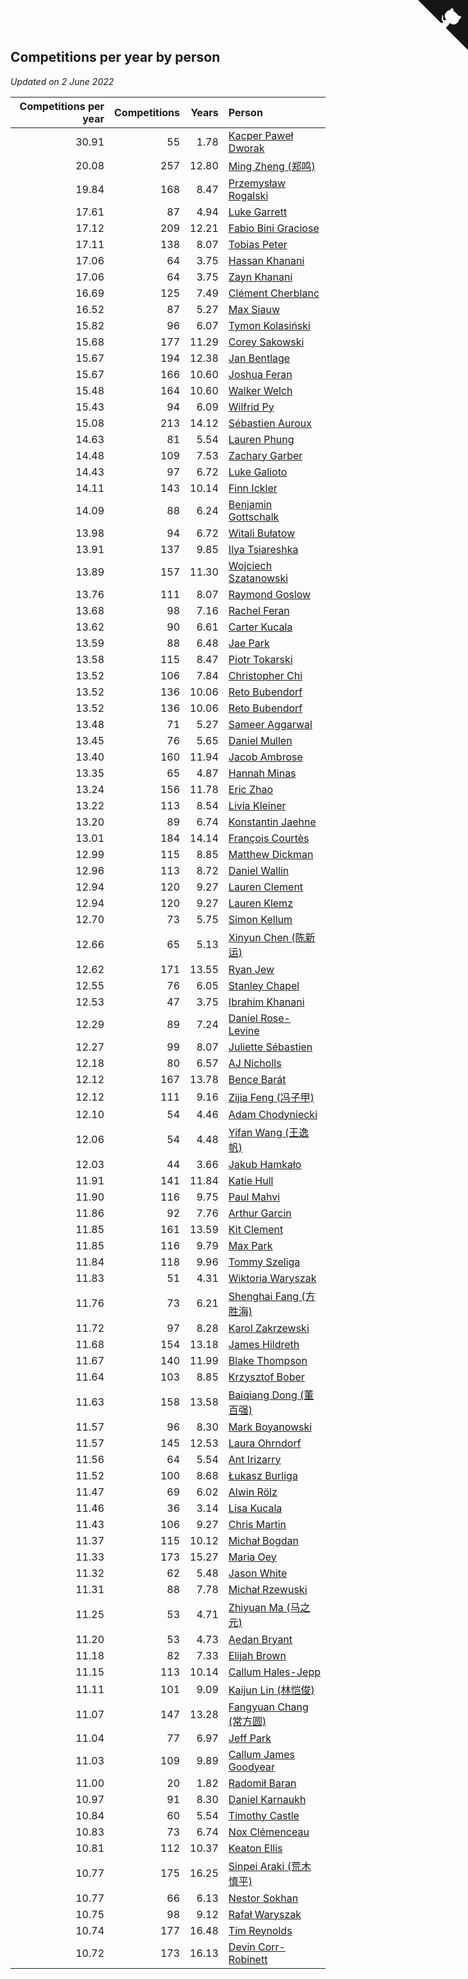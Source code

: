 ## Competitions per year by person

*Updated on  2 June 2022*

| Competitions per year | Competitions | Years | Person |
| ---: | ---: | ---: | :--- |
| 30.91 | 55 | 1.78 | [Kacper Paweł Dworak](https://www.worldcubeassociation.org/persons/2020DWOR01) |
| 20.08 | 257 | 12.80 | [Ming Zheng (郑鸣)](https://www.worldcubeassociation.org/persons/2009ZHEN11) |
| 19.84 | 168 | 8.47 | [Przemysław Rogalski](https://www.worldcubeassociation.org/persons/2013ROGA02) |
| 17.61 | 87 | 4.94 | [Luke Garrett](https://www.worldcubeassociation.org/persons/2017GARR05) |
| 17.12 | 209 | 12.21 | [Fabio Bini Graciose](https://www.worldcubeassociation.org/persons/2010GRAC02) |
| 17.11 | 138 | 8.07 | [Tobias Peter](https://www.worldcubeassociation.org/persons/2014PETE03) |
| 17.06 | 64 | 3.75 | [Hassan Khanani](https://www.worldcubeassociation.org/persons/2018KHAN26) |
| 17.06 | 64 | 3.75 | [Zayn Khanani](https://www.worldcubeassociation.org/persons/2018KHAN28) |
| 16.69 | 125 | 7.49 | [Clément Cherblanc](https://www.worldcubeassociation.org/persons/2014CHER05) |
| 16.52 | 87 | 5.27 | [Max Siauw](https://www.worldcubeassociation.org/persons/2017SIAU02) |
| 15.82 | 96 | 6.07 | [Tymon Kolasiński](https://www.worldcubeassociation.org/persons/2016KOLA02) |
| 15.68 | 177 | 11.29 | [Corey Sakowski](https://www.worldcubeassociation.org/persons/2011SAKO01) |
| 15.67 | 194 | 12.38 | [Jan Bentlage](https://www.worldcubeassociation.org/persons/2010BENT01) |
| 15.67 | 166 | 10.60 | [Joshua Feran](https://www.worldcubeassociation.org/persons/2011FERA01) |
| 15.48 | 164 | 10.60 | [Walker Welch](https://www.worldcubeassociation.org/persons/2011WELC01) |
| 15.43 | 94 | 6.09 | [Wilfrid Py](https://www.worldcubeassociation.org/persons/2016PYWI01) |
| 15.08 | 213 | 14.12 | [Sébastien Auroux](https://www.worldcubeassociation.org/persons/2008AURO01) |
| 14.63 | 81 | 5.54 | [Lauren Phung](https://www.worldcubeassociation.org/persons/2016PHUN02) |
| 14.48 | 109 | 7.53 | [Zachary Garber](https://www.worldcubeassociation.org/persons/2014GARB01) |
| 14.43 | 97 | 6.72 | [Luke Galioto](https://www.worldcubeassociation.org/persons/2015GALI02) |
| 14.11 | 143 | 10.14 | [Finn Ickler](https://www.worldcubeassociation.org/persons/2012ICKL01) |
| 14.09 | 88 | 6.24 | [Benjamin Gottschalk](https://www.worldcubeassociation.org/persons/2016GOTT01) |
| 13.98 | 94 | 6.72 | [Witali Bułatow](https://www.worldcubeassociation.org/persons/2015BUAT01) |
| 13.91 | 137 | 9.85 | [Ilya Tsiareshka](https://www.worldcubeassociation.org/persons/2012TERE01) |
| 13.89 | 157 | 11.30 | [Wojciech Szatanowski](https://www.worldcubeassociation.org/persons/2011SZAT01) |
| 13.76 | 111 | 8.07 | [Raymond Goslow](https://www.worldcubeassociation.org/persons/2014GOSL01) |
| 13.68 | 98 | 7.16 | [Rachel Feran](https://www.worldcubeassociation.org/persons/2015FERA01) |
| 13.62 | 90 | 6.61 | [Carter Kucala](https://www.worldcubeassociation.org/persons/2015KUCA01) |
| 13.59 | 88 | 6.48 | [Jae Park](https://www.worldcubeassociation.org/persons/2015PARK24) |
| 13.58 | 115 | 8.47 | [Piotr Tokarski](https://www.worldcubeassociation.org/persons/2013TOKA01) |
| 13.52 | 106 | 7.84 | [Christopher Chi](https://www.worldcubeassociation.org/persons/2014CHIC01) |
| 13.52 | 136 | 10.06 | [Reto Bubendorf](https://www.worldcubeassociation.org/persons/2012BUBE01) |
| 13.52 | 136 | 10.06 | [Reto Bubendorf](https://www.worldcubeassociation.org/persons/2012BUBE01) |
| 13.48 | 71 | 5.27 | [Sameer Aggarwal](https://www.worldcubeassociation.org/persons/2017AGGA01) |
| 13.45 | 76 | 5.65 | [Daniel Mullen](https://www.worldcubeassociation.org/persons/2016MULL04) |
| 13.40 | 160 | 11.94 | [Jacob Ambrose](https://www.worldcubeassociation.org/persons/2010AMBR01) |
| 13.35 | 65 | 4.87 | [Hannah Minas](https://www.worldcubeassociation.org/persons/2017MINA04) |
| 13.24 | 156 | 11.78 | [Eric Zhao](https://www.worldcubeassociation.org/persons/2010ZHAO19) |
| 13.22 | 113 | 8.54 | [Livia Kleiner](https://www.worldcubeassociation.org/persons/2013KLEI03) |
| 13.20 | 89 | 6.74 | [Konstantin Jaehne](https://www.worldcubeassociation.org/persons/2015JAEH01) |
| 13.01 | 184 | 14.14 | [François Courtès](https://www.worldcubeassociation.org/persons/2008COUR01) |
| 12.99 | 115 | 8.85 | [Matthew Dickman](https://www.worldcubeassociation.org/persons/2013DICK01) |
| 12.96 | 113 | 8.72 | [Daniel Wallin](https://www.worldcubeassociation.org/persons/2013WALL03) |
| 12.94 | 120 | 9.27 | [Lauren Clement](https://www.worldcubeassociation.org/persons/2013KLEM01) |
| 12.94 | 120 | 9.27 | [Lauren Klemz](https://www.worldcubeassociation.org/persons/2013KLEM01) |
| 12.70 | 73 | 5.75 | [Simon Kellum](https://www.worldcubeassociation.org/persons/2016KELL12) |
| 12.66 | 65 | 5.13 | [Xinyun Chen (陈新运)](https://www.worldcubeassociation.org/persons/2017CHEN36) |
| 12.62 | 171 | 13.55 | [Ryan Jew](https://www.worldcubeassociation.org/persons/2008JEWR01) |
| 12.55 | 76 | 6.05 | [Stanley Chapel](https://www.worldcubeassociation.org/persons/2016CHAP04) |
| 12.53 | 47 | 3.75 | [Ibrahim Khanani](https://www.worldcubeassociation.org/persons/2018KHAN27) |
| 12.29 | 89 | 7.24 | [Daniel Rose-Levine](https://www.worldcubeassociation.org/persons/2015ROSE01) |
| 12.27 | 99 | 8.07 | [Juliette Sébastien](https://www.worldcubeassociation.org/persons/2014SEBA01) |
| 12.18 | 80 | 6.57 | [AJ Nicholls](https://www.worldcubeassociation.org/persons/2015NICH04) |
| 12.12 | 167 | 13.78 | [Bence Barát](https://www.worldcubeassociation.org/persons/2008BARA01) |
| 12.12 | 111 | 9.16 | [Zijia Feng (冯子甲)](https://www.worldcubeassociation.org/persons/2013FENG02) |
| 12.10 | 54 | 4.46 | [Adam Chodyniecki](https://www.worldcubeassociation.org/persons/2017CHOD02) |
| 12.06 | 54 | 4.48 | [Yifan Wang (王逸帆)](https://www.worldcubeassociation.org/persons/2017WANY29) |
| 12.03 | 44 | 3.66 | [Jakub Hamkało](https://www.worldcubeassociation.org/persons/2018HAMK01) |
| 11.91 | 141 | 11.84 | [Katie Hull](https://www.worldcubeassociation.org/persons/2010HULL01) |
| 11.90 | 116 | 9.75 | [Paul Mahvi](https://www.worldcubeassociation.org/persons/2012MAHV01) |
| 11.86 | 92 | 7.76 | [Arthur Garcin](https://www.worldcubeassociation.org/persons/2014GARC27) |
| 11.85 | 161 | 13.59 | [Kit Clement](https://www.worldcubeassociation.org/persons/2008CLEM01) |
| 11.85 | 116 | 9.79 | [Max Park](https://www.worldcubeassociation.org/persons/2012PARK03) |
| 11.84 | 118 | 9.96 | [Tommy Szeliga](https://www.worldcubeassociation.org/persons/2012SZEL01) |
| 11.83 | 51 | 4.31 | [Wiktoria Waryszak](https://www.worldcubeassociation.org/persons/2018WARY01) |
| 11.76 | 73 | 6.21 | [Shenghai Fang (方胜海)](https://www.worldcubeassociation.org/persons/2016FANG01) |
| 11.72 | 97 | 8.28 | [Karol Zakrzewski](https://www.worldcubeassociation.org/persons/2014ZAKR01) |
| 11.68 | 154 | 13.18 | [James Hildreth](https://www.worldcubeassociation.org/persons/2009HILD01) |
| 11.67 | 140 | 11.99 | [Blake Thompson](https://www.worldcubeassociation.org/persons/2010THOM03) |
| 11.64 | 103 | 8.85 | [Krzysztof Bober](https://www.worldcubeassociation.org/persons/2013BOBE01) |
| 11.63 | 158 | 13.58 | [Baiqiang Dong (董百强)](https://www.worldcubeassociation.org/persons/2008DONG06) |
| 11.57 | 96 | 8.30 | [Mark Boyanowski](https://www.worldcubeassociation.org/persons/2014BOYA01) |
| 11.57 | 145 | 12.53 | [Laura Ohrndorf](https://www.worldcubeassociation.org/persons/2009OHRN01) |
| 11.56 | 64 | 5.54 | [Ant Irizarry](https://www.worldcubeassociation.org/persons/2016IRIZ02) |
| 11.52 | 100 | 8.68 | [Łukasz Burliga](https://www.worldcubeassociation.org/persons/2013BURL01) |
| 11.47 | 69 | 6.02 | [Alwin Rölz](https://www.worldcubeassociation.org/persons/2016ROLZ01) |
| 11.46 | 36 | 3.14 | [Lisa Kucala](https://www.worldcubeassociation.org/persons/2019KUCA01) |
| 11.43 | 106 | 9.27 | [Chris Martin](https://www.worldcubeassociation.org/persons/2013MART03) |
| 11.37 | 115 | 10.12 | [Michał Bogdan](https://www.worldcubeassociation.org/persons/2012BOGD01) |
| 11.33 | 173 | 15.27 | [Maria Oey](https://www.worldcubeassociation.org/persons/2007OEYM01) |
| 11.32 | 62 | 5.48 | [Jason White](https://www.worldcubeassociation.org/persons/2016WHIT16) |
| 11.31 | 88 | 7.78 | [Michał Rzewuski](https://www.worldcubeassociation.org/persons/2014RZEW01) |
| 11.25 | 53 | 4.71 | [Zhiyuan Ma (马之元)](https://www.worldcubeassociation.org/persons/2017MAZH04) |
| 11.20 | 53 | 4.73 | [Aedan Bryant](https://www.worldcubeassociation.org/persons/2017BRYA06) |
| 11.18 | 82 | 7.33 | [Elijah Brown](https://www.worldcubeassociation.org/persons/2015BROW03) |
| 11.15 | 113 | 10.14 | [Callum Hales-Jepp](https://www.worldcubeassociation.org/persons/2012HALE01) |
| 11.11 | 101 | 9.09 | [Kaijun Lin (林恺俊)](https://www.worldcubeassociation.org/persons/2013LINK01) |
| 11.07 | 147 | 13.28 | [Fangyuan Chang (常方圆)](https://www.worldcubeassociation.org/persons/2009CHAN04) |
| 11.04 | 77 | 6.97 | [Jeff Park](https://www.worldcubeassociation.org/persons/2015PARK08) |
| 11.03 | 109 | 9.89 | [Callum James Goodyear](https://www.worldcubeassociation.org/persons/2012GOOD02) |
| 11.00 | 20 | 1.82 | [Radomił Baran](https://www.worldcubeassociation.org/persons/2020BARA02) |
| 10.97 | 91 | 8.30 | [Daniel Karnaukh](https://www.worldcubeassociation.org/persons/2014KARN02) |
| 10.84 | 60 | 5.54 | [Timothy Castle](https://www.worldcubeassociation.org/persons/2016CAST48) |
| 10.83 | 73 | 6.74 | [Nox Clémenceau](https://www.worldcubeassociation.org/persons/2015CLEM03) |
| 10.81 | 112 | 10.37 | [Keaton Ellis](https://www.worldcubeassociation.org/persons/2012ELLI01) |
| 10.77 | 175 | 16.25 | [Sinpei Araki (荒木慎平)](https://www.worldcubeassociation.org/persons/2006ARAK01) |
| 10.77 | 66 | 6.13 | [Nestor Sokhan](https://www.worldcubeassociation.org/persons/2016SOKH01) |
| 10.75 | 98 | 9.12 | [Rafał Waryszak](https://www.worldcubeassociation.org/persons/2013WARY01) |
| 10.74 | 177 | 16.48 | [Tim Reynolds](https://www.worldcubeassociation.org/persons/2005REYN01) |
| 10.72 | 173 | 16.13 | [Devin Corr-Robinett](https://www.worldcubeassociation.org/persons/2006CORR01) |


<a href="https://github.com/JustinTimeCuber/wca_statistics" class="github-corner" aria-label="View source on Github"><svg width="80" height="80" viewBox="0 0 250 250" style="fill:#151513; color:#fff; position: absolute; top: 0; border: 0; right: 0;" aria-hidden="true"><path d="M0,0 L115,115 L130,115 L142,142 L250,250 L250,0 Z"></path><path d="M128.3,109.0 C113.8,99.7 119.0,89.6 119.0,89.6 C122.0,82.7 120.5,78.6 120.5,78.6 C119.2,72.0 123.4,76.3 123.4,76.3 C127.3,80.9 125.5,87.3 125.5,87.3 C122.9,97.6 130.6,101.9 134.4,103.2" fill="currentColor" style="transform-origin: 130px 106px;" class="octo-arm"></path><path d="M115.0,115.0 C114.9,115.1 118.7,116.5 119.8,115.4 L133.7,101.6 C136.9,99.2 139.9,98.4 142.2,98.6 C133.8,88.0 127.5,74.4 143.8,58.0 C148.5,53.4 154.0,51.2 159.7,51.0 C160.3,49.4 163.2,43.6 171.4,40.1 C171.4,40.1 176.1,42.5 178.8,56.2 C183.1,58.6 187.2,61.8 190.9,65.4 C194.5,69.0 197.7,73.2 200.1,77.6 C213.8,80.2 216.3,84.9 216.3,84.9 C212.7,93.1 206.9,96.0 205.4,96.6 C205.1,102.4 203.0,107.8 198.3,112.5 C181.9,128.9 168.3,122.5 157.7,114.1 C157.9,116.9 156.7,120.9 152.7,124.9 L141.0,136.5 C139.8,137.7 141.6,141.9 141.8,141.8 Z" fill="currentColor" class="octo-body"></path></svg></a><style>.github-corner:hover .octo-arm{animation:octocat-wave 560ms ease-in-out}@keyframes octocat-wave{0%,100%{transform:rotate(0)}20%,60%{transform:rotate(-25deg)}40%,80%{transform:rotate(10deg)}}@media (max-width:500px){.github-corner:hover .octo-arm{animation:none}.github-corner .octo-arm{animation:octocat-wave 560ms ease-in-out}}</style>
